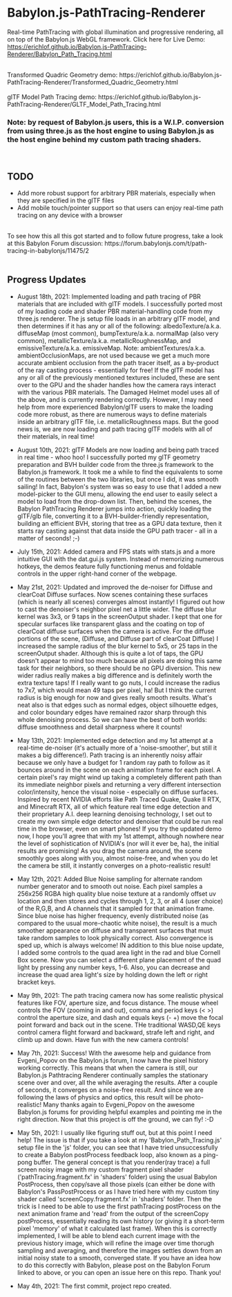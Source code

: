 # Babylon.js-PathTracing-Renderer
Real-time PathTracing with global illumination and progressive rendering, all on top of the Babylon.js WebGL framework. Click here for Live Demo: https://erichlof.github.io/Babylon.js-PathTracing-Renderer/Babylon_Path_Tracing.html

<br>
Transformed Quadric Geometry demo: https://erichlof.github.io/Babylon.js-PathTracing-Renderer/Transformed_Quadric_Geometry.html 
<br>

<br>
glTF Model Path Tracing demo: https://erichlof.github.io/Babylon.js-PathTracing-Renderer/GLTF_Model_Path_Tracing.html 
<br>

<h3> Note: by request of Babylon.js users, this is a W.I.P. conversion from using three.js as the host engine to using Babylon.js as the host engine behind my custom path tracing shaders.</h3> 

<br>

<h2>TODO</h2>

* Add more robust support for arbitrary PBR materials, especially when they are specified in the glTF files
* Add mobile touch/pointer support so that users can enjoy real-time path tracing on any device with a browser

<br>
To see how this all this got started and to follow future progress, take a look at this Babylon Forum discussion: https://forum.babylonjs.com/t/path-tracing-in-babylonjs/11475/2

<br>
<br>

<h2>Progress Updates</h2>

* August 18th, 2021: Implemented loading and path tracing of PBR materials that are included with glTF models.  I successfully ported most of my loading code and shader PBR material-handling code from my three.js renderer.  The js setup file loads in an arbitrary glTF model, and then determines if it has any or all of the following: albedoTexture/a.k.a. diffuseMap (most common), bumpTexture/a.k.a. normalMap (also very common), metallicTexture/a.k.a. metallicRoughnessMap, and emissiveTexture/a.k.a. emissiveMap.  Note: ambientTextures/a.k.a. ambientOcclusionMaps, are not used because we get a much more accurate ambient occlusion from the path tracer itself, as a by-product of the ray casting process - essentially for free! If the glTF model has any or all of the previously mentioned textures included, these are sent over to the GPU and the shader handles how the camera rays interact with the various PBR materials.  The Damaged Helmet model uses all of the above, and is currently rendering correctly.  However, I may need help from more experienced Babylon/glTF users to make the loading code more robust, as there are numerous ways to define materials inside an arbitrary glTF file, i.e. metallicRoughness maps.  But the good news is, we are now loading and path tracing glTF models with all of their materials, in real time!

* August 10th, 2021: glTF Models are now loading and being path traced in real time - whoo hoo!  I successfully ported my glTF geometry preparation and BVH builder code from the three.js framework to the Babylon.js framework.  It took me a while to find the equivalents to some of the routines between the two libraries, but once I did, it was smooth sailing!  In fact, Babylon's system was so easy to use that I added a new model-picker to the GUI menu, allowing the end user to easily select a model to load from the drop-down list.  Then, behind the scenes, the Babylon PathTracing Renderer jumps into action, quickly loading the glTF/glb file, converting it to a BVH-builder-friendly representation, building an efficient BVH, storing that tree as a GPU data texture, then it starts ray casting against that data inside the GPU path tracer - all in a matter of seconds! ;-)     

* July 15th, 2021: Added camera and FPS stats with stats.js and a more intuitive GUI with the dat.gui.js system.  Instead of memorizing numerous hotkeys, the demos feature fully functioning menus and foldable controls in the upper right-hand corner of the webpage.  

* May 21st, 2021: Updated and improved the de-noiser for Diffuse and clearCoat Diffuse surfaces.  Now scenes containing these surfaces (which is nearly all scenes) converges almost instantly!  I figured out how to cast the denoiser's neighbor pixel net a little wider.  The diffuse blur kernel was 3x3, or 9 taps in the screenOutput shader.  I kept that one for specular surfaces like transparent glass and the coating on top of clearCoat diffuse surfaces when the camera is active.  For the diffuse portions of the scene, (Diffuse, and Diffuse part of clearCoat Diffuse) I increased the sample radius of the blur kernel to 5x5, or 25 taps in the screenOutput shader.  Although this is quite a lot of taps, the GPU doesn't appear to mind too much because all pixels are doing this same task for their neighbors, so there should be no GPU diversion.  This new wider radius really makes a big difference and is definitely worth the extra texture taps!  If I really want to go nuts, I could increase the radius to 7x7, which would mean 49 taps per pixel, ha!  But I think the current radius is big enough for now and gives really smooth results.  What's neat also is that edges such as normal edges, object silhouette edges, and color boundary edges have remained razor sharp through this whole denoising process.  So we can have the best of both worlds: diffuse smoothness and detail sharpness where it counts!

* May 13th, 2021: Implemented edge detection and my 1st attempt at a real-time de-noiser (it's actually more of a 'noise-smoother', but still it makes a big difference!).  Path tracing is an inherently noisy affair because we only have a budget for 1 random ray path to follow as it bounces around in the scene on each animation frame for each pixel.  A certain pixel's ray might wind up taking a completely different path than its immediate neighbor pixels and returning a very different intersection color/intensity, hence the visual noise - especially on diffuse surfaces.  Inspired by recent NVIDIA efforts like Path Traced Quake, Quake II RTX, and Minecraft RTX, all of which feature real time edge detection and their proprietary A.I. deep learning denoising technology, I set out to create my own simple edge detector and denoiser that could be run real time in the browser, even on smart phones!  If you try the updated demo now, I hope you'll agree that with my 1st attempt, although nowhere near the level of sophistication of NVIDIA's (nor will it ever be, ha), the initial results are promising!  As you drag the camera around, the scene smoothly goes along with you, almost noise-free, and when you do let the camera be still, it instantly converges on a photo-realistic result! 

* May 12th, 2021: Added Blue Noise sampling for alternate random number generator and to smooth out noise.  Each pixel samples a 256x256 RGBA high quality blue noise texture at a randomly offset uv location and then stores and cycles through 1, 2, 3, or all 4 (user choice) of the R,G,B, and A channels that it sampled for that animation frame.  Since blue noise has higher frequency, evenly distributed noise (as compared to the usual more-chaotic white noise), the result is a much smoother appearance on diffuse and transparent surfaces that must take random samples to look physically correct.  Also convergence is sped up, which is always welcome!  IN addition to this blue noise update, I added some controls to the quad area light in the rad and blue Cornell Box scene.  Now you can select a different plane placement of the quad light by pressing any number keys, 1-6.  Also, you can decrease and increase the quad area light's size by holding down the left or right bracket keys. 

* May 9th, 2021: The path tracing camera now has some realistic physical features like FOV, aperture size, and focus distance.   The mouse wheel controls the FOV (zooming in and out), comma and period keys (< >) control the aperture size, and dash and equals keys (- +) move the focal point forward and back out in the scene.  THe traditional WASD,QE keys control camera flight forward and backward, strafe left and right, and climb up and down.  Have fun with the new camera controls!

* May 7th, 2021: Success!  With the awesome help and guidance from Evgeni_Popov on the Babylon.js forum, I now have the pixel history working correctly.  This means that when the camera is still, our Babylon.js Pathtracing Renderer continually samples the stationary scene over and over, all the while averaging the results.  After a couple of seconds, it converges on a noise-free result.  And since we are following the laws of physics and optics, this result will be photo-realistic!  Many thanks again to Evgeni_Popov on the awesome Babylon.js forums for providing helpful examples and pointing me in the right direction.  Now that this project is off the ground, we can fly! :-D

* May 5th, 2021: I usually like figuring stuff out, but at this point I need help!  The issue is that if you take a look at my 'Babylon_Path_Tracing.js' setup file in the 'js' folder, you can see that I have tried unsuccessfully to create a Babylon postProcess feedback loop, also known as a ping-pong buffer.  The general concept is that you render(ray trace) a full screen noisy image with my custom fragment pixel shader ('pathTracing.fragment.fx' in 'shaders' folder) using the usual Babylon PostProcess, then copy/save all those pixels (can either be done with Babylon's PassPostProcess or as I have tried here with my custom tiny shader called 'screenCopy.fragment.fx' in 'shaders' folder.  Then the trick is I need to be able to use the first pathTracing postProcess on the next animation frame and 'read' from the output of the screenCopy postProcess, essentially reading its own history (or giving it a short-term pixel 'memory' of what it calculated last frame).  When this is correctly implemented, I will be able to blend each current image with the previous history image, which will refine the image over time thorugh sampling and averaging, and therefore the images settles down from an initial noisy state to a smooth, converged state.  If you have an idea how to do this correctly with Babylon, please post on the Babylon Forum linked to above, or you can open an issue here on this repo.  Thank you!

* May 4th, 2021: The first commit, project repo created.
